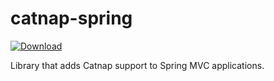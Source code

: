 catnap-spring
===
[ ![Download](https://api.bintray.com/packages/gregwhitaker/maven/catnap-spring/images/download.svg) ](https://bintray.com/gregwhitaker/maven/catnap-spring/_latestVersion)

Library that adds Catnap support to Spring MVC applications.

